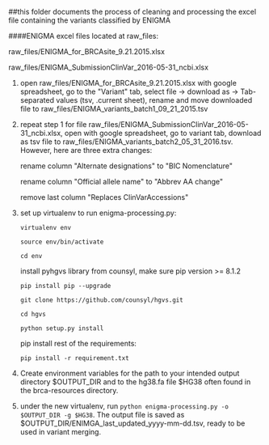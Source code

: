 ##this folder documents the process of cleaning and processing the excel file containing the variants classified by ENIGMA

####ENIGMA excel files located at raw_files:

raw_files/ENIGMA_for_BRCAsite_9.21.2015.xlsx

raw_files/ENIGMA_SubmissionClinVar_2016-05-31_ncbi.xlsx

1. open raw_files/ENIGMA_for_BRCAsite_9.21.2015.xlsx with google spreadsheet, go to the "Variant" tab, select file -> download as -> Tab-separated values (tsv, .current sheet), rename and move downloaded file to raw_files/ENIGMA_variants_batch1_09_21_2015.tsv

2. repeat step 1 for file raw_files/ENIGMA_SubmissionClinVar_2016-05-31_ncbi.xlsx, open with google spreadsheet, go to variant tab, download as tsv file to raw_files/ENIGMA_variants_batch2_05_31_2016.tsv. However, here are three extra changes:

    rename column "Alternate designations" to "BIC Nomenclature"
    
    rename column "Official allele name" to "Abbrev AA change"
    
    remove last column "Replaces ClinVarAccessions"

3. set up virtualenv to run enigma-processing.py:

    `virtualenv env`

    `source env/bin/activate`

    `cd env`

    install pyhgvs library from counsyl, make sure pip version >= 8.1.2  

    `pip install pip --upgrade`

    `git clone https://github.com/counsyl/hgvs.git`

    `cd hgvs`

    `python setup.py install` 

    pip install rest of the requirements:

    `pip install -r requirement.txt`

3. Create environment variables for the path to your intended output directory $OUTPUT_DIR and to the hg38.fa file $HG38 often found in the brca-resources directory.

4. under the new virtualenv, run `python enigma-processing.py -o $OUTPUT_DIR -g $HG38`. The output file is saved as $OUTPUT_DIR/ENIMGA_last_updated_yyyy-mm-dd.tsv, ready to be used in variant merging.
 